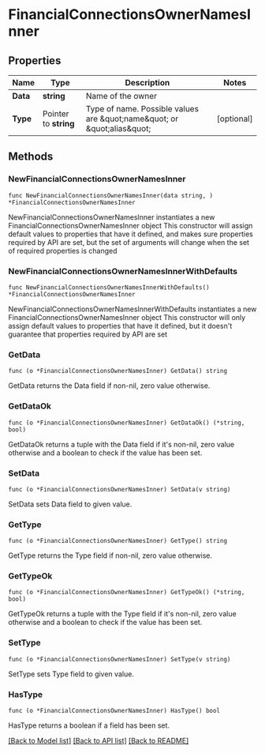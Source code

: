 # FinancialConnectionsOwnerNamesInner

## Properties

Name | Type | Description | Notes
------------ | ------------- | ------------- | -------------
**Data** | **string** | Name of the owner | 
**Type** | Pointer to **string** | Type of name. Possible values are \&quot;name\&quot; or \&quot;alias\&quot; | [optional] 

## Methods

### NewFinancialConnectionsOwnerNamesInner

`func NewFinancialConnectionsOwnerNamesInner(data string, ) *FinancialConnectionsOwnerNamesInner`

NewFinancialConnectionsOwnerNamesInner instantiates a new FinancialConnectionsOwnerNamesInner object
This constructor will assign default values to properties that have it defined,
and makes sure properties required by API are set, but the set of arguments
will change when the set of required properties is changed

### NewFinancialConnectionsOwnerNamesInnerWithDefaults

`func NewFinancialConnectionsOwnerNamesInnerWithDefaults() *FinancialConnectionsOwnerNamesInner`

NewFinancialConnectionsOwnerNamesInnerWithDefaults instantiates a new FinancialConnectionsOwnerNamesInner object
This constructor will only assign default values to properties that have it defined,
but it doesn't guarantee that properties required by API are set

### GetData

`func (o *FinancialConnectionsOwnerNamesInner) GetData() string`

GetData returns the Data field if non-nil, zero value otherwise.

### GetDataOk

`func (o *FinancialConnectionsOwnerNamesInner) GetDataOk() (*string, bool)`

GetDataOk returns a tuple with the Data field if it's non-nil, zero value otherwise
and a boolean to check if the value has been set.

### SetData

`func (o *FinancialConnectionsOwnerNamesInner) SetData(v string)`

SetData sets Data field to given value.


### GetType

`func (o *FinancialConnectionsOwnerNamesInner) GetType() string`

GetType returns the Type field if non-nil, zero value otherwise.

### GetTypeOk

`func (o *FinancialConnectionsOwnerNamesInner) GetTypeOk() (*string, bool)`

GetTypeOk returns a tuple with the Type field if it's non-nil, zero value otherwise
and a boolean to check if the value has been set.

### SetType

`func (o *FinancialConnectionsOwnerNamesInner) SetType(v string)`

SetType sets Type field to given value.

### HasType

`func (o *FinancialConnectionsOwnerNamesInner) HasType() bool`

HasType returns a boolean if a field has been set.


[[Back to Model list]](../README.md#documentation-for-models) [[Back to API list]](../README.md#documentation-for-api-endpoints) [[Back to README]](../README.md)



